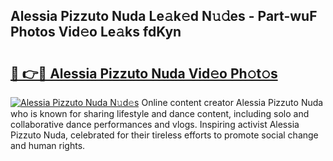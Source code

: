 ## Alessia Pizzuto Nuda Le𝚊k𝚎d N𝚞𝚍es - Part-wuF Photos Vid𝚎o Le𝚊ks fdKyn

# <h2><a href="http://fbfbtu.evod.top/?m=Alessia+Pizzuto+Nuda">🔗 👉🔴 Alessia Pizzuto Nuda Vid𝚎o Ph𝚘t𝚘s</a></h2>

[![Alessia Pizzuto Nuda N𝚞d𝚎s](https://i.imgur.com/8V9OHl7.gif)](http://fbfbtu.evod.top/?m=Alessia+Pizzuto+Nuda)
Online content creator Alessia Pizzuto Nuda who is known for sharing lifestyle and dance content, including solo and collaborative dance performances and vlogs. Inspiring activist Alessia Pizzuto Nuda, celebrated for their tireless efforts to promote social change and human rights. 
